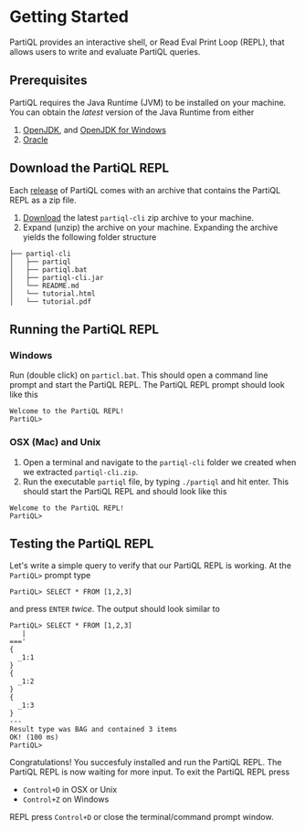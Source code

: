 # Getting Started 

PartiQL provides an interactive shell, or Read Eval Print Loop (REPL),
that allows users to write and evaluate PartiQL queries. 

## Prerequisites 

PartiQL requires the Java Runtime (JVM) to be installed on your machine.
You can obtain the *latest* version of the Java Runtime from either  

1. [OpenJDK](https://openjdk.java.net/install/), and [OpenJDK for Windows](https://developers.redhat.com/products/openjdk)  
1. [Oracle](https://www.oracle.com/technetwork/java/javase/downloads/index.html)

## Download the PartiQL REPL 
 
Each [release](https://github.com/partiql/partiql-lang-kotlin/releases)
of PartiQL comes with an archive that contains the PartiQL REPL as a
zip file.

1. [Download](https://github.com/partiql/partiql-lang-kotlin/releases/download/v0.1.0-alpha/partiql-cli-0.1.0.zip)
the latest `partiql-cli` zip archive to your machine.
1. Expand (unzip) the archive on your machine. Expanding the archive yields the following folder structure 

```
├── partiql-cli
│   ├── partiql
│   ├── partiql.bat
│   ├── partiql-cli.jar
│   └── README.md
│   └── tutorial.html
│   └── tutorial.pdf
```

## Running the PartiQL REPL 

### Windows 

Run (double click) on `particl.bat`. This should open a command line
prompt and start the PartiQL REPL. The PartiQL REPL prompt should look like this 

```
Welcome to the PartiQL REPL!
PartiQL> 
```

### OSX (Mac) and Unix 

1. Open a terminal and navigate to the `partiql-cli` folder we created when we extracted `partiql-cli.zip`. 
1. Run the executable `partiql` file, by typing `./partiql` and hit
enter. This should start the PartiQL REPL and should look like this

```
Welcome to the PartiQL REPL!
PartiQL>
```

## Testing the PartiQL REPL 

Let's write a simple query to verify that our PartiQL REPL is working. At the `PartiQL>` prompt type 

```
PartiQL> SELECT * FROM [1,2,3]
```

and press `ENTER` *twice*. The output should look similar to 

```
PartiQL> SELECT * FROM [1,2,3]
   | 
===' 
{
  _1:1
}
{
  _1:2
}
{
  _1:3
}
--- 
Result type was BAG and contained 3 items
OK! (100 ms)
PartiQL> 

```

Congratulations! You succesfuly installed and run the PartiQL REPL.
The PartiQL REPL is now waiting for more input. To exit the PartiQL
REPL press 

* `Control+D` in OSX or Unix 
* `Control+Z` on Windows 

REPL press `Control+D` or close the terminal/command
prompt window.  

